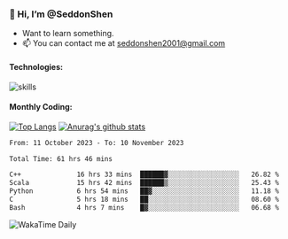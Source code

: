 ### 👋 Hi, I’m @SeddonShen
- Want to learn something.
- 📫 You can contact me at seddonshen2001@gmail.com

#### Technologies:

![skills](https://skillicons.dev/icons?i=scala,js,html,css,bootstrap,jquery,c,cpp,cloudflare,django,docker,flask,git,github,githubactions,linux,latex,mysql,nodejs,ps,php,pr,py,raspberrypi,redis,unreal,v,vscode,vue,bash)

#### Monthly Coding:
[![Top Langs](https://github-readme-stats.vercel.app/api/top-langs?username=seddonshen&show_icons=true&locale=en&layout=compact&hide=html&langs_count=8)](https://github.com/SeddonShen/)
[![Anurag's github stats](https://github-readme-stats.vercel.app/api?username=SeddonShen&count_private=true&show_icons=true)](https://github.com/anuraghazra/github-readme-stats)
<!--START_SECTION:waka-->

```txt
From: 11 October 2023 - To: 10 November 2023

Total Time: 61 hrs 46 mins

C++              16 hrs 33 mins  ██████▓░░░░░░░░░░░░░░░░░░   26.82 %
Scala            15 hrs 42 mins  ██████▒░░░░░░░░░░░░░░░░░░   25.43 %
Python           6 hrs 54 mins   ██▓░░░░░░░░░░░░░░░░░░░░░░   11.18 %
C                5 hrs 18 mins   ██░░░░░░░░░░░░░░░░░░░░░░░   08.60 %
Bash             4 hrs 7 mins    █▓░░░░░░░░░░░░░░░░░░░░░░░   06.68 %
```

<!--END_SECTION:waka-->

![WakaTime Daily](https://wakatime.com/share/@seddon2001/61a7e342-5f12-4fea-bf92-1fac161e97d6.svg)
<!---
SeddonShen/SeddonShen is a ✨ special ✨ repository because its `README.md` (this file) appears on your GitHub profile.
You can click the Preview link to take a look at your changes.
--->
